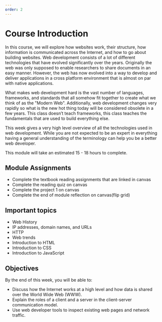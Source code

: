 ```yaml
---
order: 2
---
```


# Course Introduction

In this course, we will explore how websites work, their structure, how
information is communicated across the Internet, and how to go about
building websites. Web development consists of a lot of different
technologies that have evolved significantly over the years. Originally
the web was only supposed to enable researchers to share documents in an
easy manner. However, the web has now evolved into a way to develop and
deliver applications in a cross platform environment that is almost on
par with native applications.

What makes web development hard is the vast number of languages,
frameworks, and standards that all somehow fit together to create what
we think of as the "Modern Web". Additionally, web development changes
very rapidly so what is the new hot thing today will be considered
obsolete in a few years. This class doesn’t teach frameworks, this class
teaches the fundamentals that are used to build everything else.

This week gives a very high level overview of all the technologies used
in web development. While you are not expected to be an expert in
everything having a general understanding of the terminology can help
you be a better web developer.

This module will take an estimated 15 - 18 hours to complete.

## Module Assignments

- Complete the textbook reading assignments that are linked in canvas
- Complete the reading quiz on canvas
- Complete the project 1 on canvas
- Complete the end of module reflection on canvas(flip grid)

## Important topics

- Web History
- IP addresses, domain names, and URLs
- HTTP
- Web trends
- Introduction to HTML
- Introduction to CSS
- Introduction to JavaScript

## Objectives

By the end of this week, you will be able to:

- Discuss how the Internet works at a high level and how data is shared over the World Wide Web (WWW).
- Explain the roles of a client and a server in the client-server communication model.
- Use web developer tools to inspect existing web pages and network traffic.

